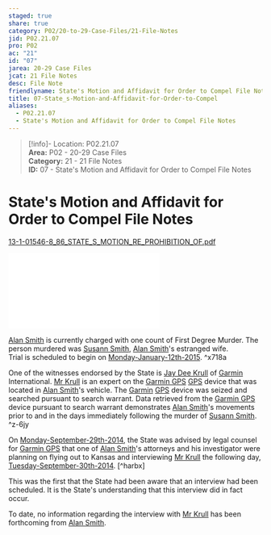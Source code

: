 ```yaml
---  
staged: true  
share: true  
category: P02/20-to-29-Case-Files/21-File-Notes  
jid: P02.21.07  
pro: P02  
ac: "21"  
id: "07"  
jarea: 20-29 Case Files  
jcat: 21 File Notes  
desc: File Note  
friendlyname: State's Motion and Affidavit for Order to Compel File Notes  
title: 07-State_s-Motion-and-Affidavit-for-Order-to-Compel  
aliases:  
  - P02.21.07  
  - State's Motion and Affidavit for Order to Compel File Notes  
---  
```

  
>[!info]- Location: P02.21.07  
>**Area:** P02 - 20-29 Case Files  
>**Category:** 21 - 21 File Notes  
>**ID:** 07 - State's Motion and Affidavit for Order to Compel File Notes  
  
# State's Motion and Affidavit for Order to Compel File Notes  
  
[13-1-01546-8_86_STATE_S_MOTION_RE_PROHIBITION_OF.pdf](../22-PDFs/15_13-1-01546-8_86_STATE_S_MOTION_RE_PROHIBITION_OF.pdf)  
  
![](../22-PDFs/15_13-1-01546-8_86_STATE_S_MOTION_RE_PROHIBITION_OF.pdf)  
  
[Alan Smith](../../70-to-79-People/72-Suspects-and-People-of-Interest/02-Alan-Smith.md) is currently charged with one count of First Degree Murder. The person murdered was [Susann Smith](../../70-to-79-People/71-Victims/02-Susann-Smith.md), [Alan Smith](../../70-to-79-People/72-Suspects-and-People-of-Interest/02-Alan-Smith.md)'s estranged wife.    
Trial is scheduled to begin on [Monday-January-12th-2015](../../10-to-19-Case-Dates/13-Investigation-Dates/48-2015-01-12-Monday-January-12th-2015.md). ^x718a  
  
One of the witnesses endorsed by the State is [Jay Dee Krull](../../70-to-79-People/76-Experts/07-Mr-Krull.md) of [Garmin](../../60-to-69-Evidence/61-Digital/03-Garmin-GPS.md) International. [Mr Krull](../../70-to-79-People/76-Experts/07-Mr-Krull.md) is an expert on the [Garmin GPS](../../60-to-69-Evidence/61-Digital/03-Garmin-GPS.md) [GPS](../../60-to-69-Evidence/61-Digital/03-Garmin-GPS.md) device that was located in [Alan Smith](../../70-to-79-People/72-Suspects-and-People-of-Interest/02-Alan-Smith.md)'s vehicle. The [Garmin](../../60-to-69-Evidence/61-Digital/03-Garmin-GPS.md) [GPS](../../60-to-69-Evidence/61-Digital/03-Garmin-GPS.md) device was seized and searched pursuant to search warrant. Data retrieved from the [Garmin GPS](../../60-to-69-Evidence/61-Digital/03-Garmin-GPS.md) device pursuant to search warrant demonstrates [Alan Smith](../../70-to-79-People/72-Suspects-and-People-of-Interest/02-Alan-Smith.md)'s movements prior to and in the days immediately following the murder of [Susann Smith](../../70-to-79-People/71-Victims/02-Susann-Smith.md). ^z-6jy  
  
On [Monday-September-29th-2014](../../10-to-19-Case-Dates/13-Investigation-Dates/44-2014-09-29-Monday-September-29th-2014.md), the State was advised by legal counsel for [Garmin GPS](../../60-to-69-Evidence/61-Digital/03-Garmin-GPS.md) that one of [Alan Smith](../../70-to-79-People/72-Suspects-and-People-of-Interest/02-Alan-Smith.md)'s attorneys and his investigator were planning on flying out to Kansas and interviewing [Mr Krull](../../70-to-79-People/76-Experts/07-Mr-Krull.md) the following day, [Tuesday-September-30th-2014](../../10-to-19-Case-Dates/13-Investigation-Dates/45-2014-09-30-Tuesday-September-30th-2014.md). [^harbx]    
  
This was the first that the State had been aware that an interview had been scheduled. It is the State's understanding that this interview did in fact occur.  
  
To date, no information regarding the interview with [Mr Krull](../../70-to-79-People/76-Experts/07-Mr-Krull.md) has been forthcoming from [Alan Smith](../../70-to-79-People/72-Suspects-and-People-of-Interest/02-Alan-Smith.md).  
